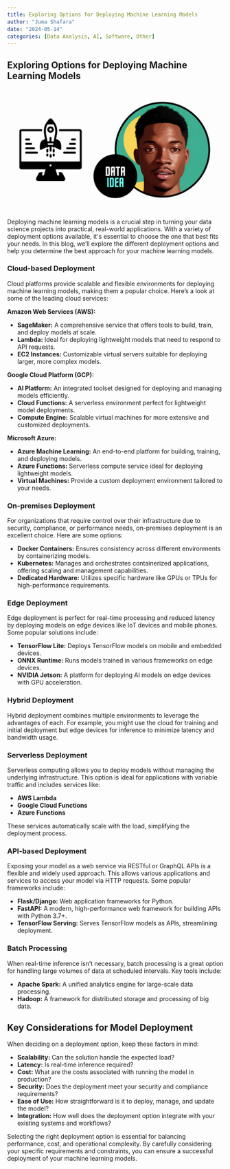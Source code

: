 ```yaml
---
title: Exploring Options for Deploying Machine Learning Models
author: "Juma Shafara"
date: "2024-05-14"
categories: [Data Analysis, AI, Software, Other]
---
```


## Exploring Options for Deploying Machine Learning Models

![Photo by DATAIDEA](thumbnail.png)

Deploying machine learning models is a crucial step in turning your data science projects into practical, real-world applications. With a variety of deployment options available, it's essential to choose the one that best fits your needs. In this blog, we’ll explore the different deployment options and help you determine the best approach for your machine learning models.

### Cloud-based Deployment

Cloud platforms provide scalable and flexible environments for deploying machine learning models, making them a popular choice. Here’s a look at some of the leading cloud services:

**Amazon Web Services (AWS):**

- **SageMaker:** A comprehensive service that offers tools to build, train, and deploy models at scale.
- **Lambda:** Ideal for deploying lightweight models that need to respond to API requests.
- **EC2 Instances:** Customizable virtual servers suitable for deploying larger, more complex models.

**Google Cloud Platform (GCP):**

- **AI Platform:** An integrated toolset designed for deploying and managing models efficiently.
- **Cloud Functions:** A serverless environment perfect for lightweight model deployments.
- **Compute Engine:** Scalable virtual machines for more extensive and customized deployments.

**Microsoft Azure:**

- **Azure Machine Learning:** An end-to-end platform for building, training, and deploying models.
- **Azure Functions:** Serverless compute service ideal for deploying lightweight models.
- **Virtual Machines:** Provide a custom deployment environment tailored to your needs.

### On-premises Deployment

For organizations that require control over their infrastructure due to security, compliance, or performance needs, on-premises deployment is an excellent choice. Here are some options:

- **Docker Containers:** Ensures consistency across different environments by containerizing models.
- **Kubernetes:** Manages and orchestrates containerized applications, offering scaling and management capabilities.
- **Dedicated Hardware:** Utilizes specific hardware like GPUs or TPUs for high-performance requirements.

### Edge Deployment

Edge deployment is perfect for real-time processing and reduced latency by deploying models on edge devices like IoT devices and mobile phones. Some popular solutions include:

- **TensorFlow Lite:** Deploys TensorFlow models on mobile and embedded devices.
- **ONNX Runtime:** Runs models trained in various frameworks on edge devices.
- **NVIDIA Jetson:** A platform for deploying AI models on edge devices with GPU acceleration.

### Hybrid Deployment

Hybrid deployment combines multiple environments to leverage the advantages of each. For example, you might use the cloud for training and initial deployment but edge devices for inference to minimize latency and bandwidth usage.

### Serverless Deployment

Serverless computing allows you to deploy models without managing the underlying infrastructure. This option is ideal for applications with variable traffic and includes services like:

- **AWS Lambda**
- **Google Cloud Functions**
- **Azure Functions**

These services automatically scale with the load, simplifying the deployment process.

### API-based Deployment

Exposing your model as a web service via RESTful or GraphQL APIs is a flexible and widely used approach. This allows various applications and services to access your model via HTTP requests. Some popular frameworks include:

- **Flask/Django:** Web application frameworks for Python.
- **FastAPI:** A modern, high-performance web framework for building APIs with Python 3.7+.
- **TensorFlow Serving:** Serves TensorFlow models as APIs, streamlining deployment.

### Batch Processing

When real-time inference isn’t necessary, batch processing is a great option for handling large volumes of data at scheduled intervals. Key tools include:

- **Apache Spark:** A unified analytics engine for large-scale data processing.
- **Hadoop:** A framework for distributed storage and processing of big data.

## Key Considerations for Model Deployment

When deciding on a deployment option, keep these factors in mind:

- **Scalability:** Can the solution handle the expected load?
- **Latency:** Is real-time inference required?
- **Cost:** What are the costs associated with running the model in production?
- **Security:** Does the deployment meet your security and compliance requirements?
- **Ease of Use:** How straightforward is it to deploy, manage, and update the model?
- **Integration:** How well does the deployment option integrate with your existing systems and workflows?

Selecting the right deployment option is essential for balancing performance, cost, and operational complexity. By carefully considering your specific requirements and constraints, you can ensure a successful deployment of your machine learning models.

